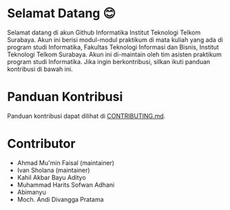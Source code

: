 # Selamat Datang :blush:

Selamat datang di akun Github Informatika Institut Teknologi Telkom Surabaya. Akun ini berisi modul-modul praktikum di mata kuliah yang ada di program studi Informatika, Fakultas Teknologi Informasi dan Bisnis, Institut Teknologi Telkom Surabaya. Akun ini di-maintain oleh tim asisten praktikum program studi Informatika. Jika ingin berkontribusi, silkan ikuti panduan kontribusi di bawah ini.

# Panduan Kontribusi

Panduan kontribusi dapat dilihat di [CONTRIBUTING.md](/CONTRIBUTING.md).

# Contributor
- Ahmad Mu'min Faisal (maintainer)
- Ivan Sholana (maintainer)
- Kahil Akbar Bayu Adityo
- Muhammad Harits Sofwan Adhani
- Abimanyu
- Moch. Andi Divangga Pratama
